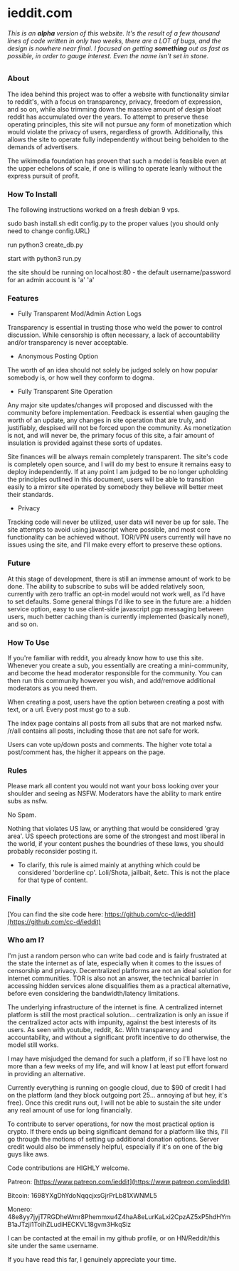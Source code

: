 # **ieddit.com**

###### This is an __alpha__ version of this website. It's the result of a few thousand lines of code written in only two weeks, there are a LOT of bugs, and the design is nowhere near final. I focused on getting __something__ out as fast as possible, in order to gauge interest. Even the name isn't set in stone.
### About

The idea behind this project was to offer a website with functionality similar to reddit's, with a focus on transparency, privacy, freedom of expression, and so on, while also trimming down the massive amount of design bloat reddit has accumulated over the years. To attempt to preserve these operating principles, this site will not pursue any form of monetization which would violate the privacy of users, regardless of growth. Additionally, this allows the site to operate fully independently without being beholden to the demands of advertisers.

The wikimedia foundation has proven that such a model is feasible even at the upper echelons of scale, if one is willing to operate leanly without the express pursuit of profit.

### How To Install
The following instructions worked on a fresh debian 9 vps.

sudo bash install.sh
edit config.py to the proper values (you should only need to change config.URL)

run python3 create\_db.py

start with python3 run.py

the site should be running on localhost:80 - the default username/password for an admin account is 'a' 'a'

### Features

* Fully Transparent Mod/Admin Action Logs
	
Transparency is essential in trusting those who weld the power to control discussion. While censorship is often necessary, a lack of accountability and/or transparency is never acceptable.

* Anonymous Posting Option

The worth of an idea should not solely be judged solely on how popular somebody is, or how well they conform to dogma.

* Fully Transparent Site Operation

Any major site updates/changes will proposed and discussed with the community before implementation. Feedback is essential when gauging the worth of an update, any changes in site operation that are truly, and justifiably, despised will not be forced upon the community. As monetization is not, and will never be, the primary focus of this site, a fair amount of insulation is provided against these sorts of updates.

Site finances will be always remain completely transparent. The site's code is completely open source, and I will do my best to ensure it remains easy to deploy independently. If at any point I am judged to be no longer upholding the principles outlined in this document, users will be able to transition easily to a mirror site operated by somebody they believe will better meet their standards.

* Privacy

Tracking code will never be utilized, user data will never be up for sale. The site attempts to avoid using javascript where possible, and most core functionality can be achieved without. TOR/VPN users currently will have no issues using the site, and I'll make every effort to preserve these options.


### Future

At this stage of development, there is still an immense amount of work to be done. The ability to subscribe to subs will be added relatively soon, currently with zero traffic an opt-in model would not work well, as I'd have to set defaults. Some general things I'd like to see in the future are: a hidden service option, easy to use client-side javascript pgp messaging between users, much better caching than is currently implemented (basically none!), and so on.


### How To Use

If you're familiar with reddit, you already know how to use this site.  Whenever you create a sub, you essentially are creating a mini-community, and become the head moderator responsible for the community. You can then run this community however you wish, and add/remove additional moderators as you need them.

When creating a post, users have the option between creating a post with text, or a url. Every post must go to a sub.

The index page contains all posts from all subs that are not marked nsfw. /r/all contains all posts, including those that are not safe for work.

Users can vote up/down posts and comments. The higher vote total a post/comment has, the higher it appears on the page.

### Rules

Please mark all content you would not want your boss looking over your shoulder and seeing as NSFW. Moderators have the ability to mark entire subs as nsfw.

No Spam.

Nothing that violates US law, or anything that would be considered 'gray area'. US speech protections are some of the strongest and most liberal in the world, if your content pushes the boundries of these laws, you should probably reconsider posting it.

* To clarify, this rule is aimed mainly at anything which could be considered 'borderline cp'. Loli/Shota, jailbait, &etc. This is not the place for that type of content.

### Finally

[You can find the site code here: https://github.com/cc-d/ieddit](https://github.com/cc-d/ieddit)

### Who am I?

I'm just a random person who can write bad code and is fairly frustrated at the state the internet as of late, especially when it comes to the issues of censorship and privacy. Decentralized platforms are not an ideal solution for internet communities. TOR is also not an answer, the technical barrier in accessing hidden services alone disqualifies them as a practical alternative, before even considering the bandwidth/latency limitations.

The underlying infrastructure of the internet is fine. A centralized internet platform is still the most practical solution... centralization is only an issue if the centralized actor acts with impunity, against the best interests of its users. As seen with youtube, reddit, &c. With transparency and accountability, and without a significant profit incentive to do otherwise, the model still works.

I may have misjudged the demand for such a platform, if so I'll have lost no more than a few weeks of my life, and will know I at least put effort forward in providing an alternative.

Currently everything is running on google cloud, due to $90 of credit I had on the platform (and they block outgoing port 25... annoying af but hey, it's free). Once this credit runs out, I will not be able to sustain the site under any real amount of use for long financially.

To contribute to server operations, for now the most practical option is crypto. If there ends up being significant demand for a platform like this, I'll go through the motions of setting up additional donation options. Server credit would also be immensely helpful, especially if it's on one of the big guys like aws.

Code contributions are HIGHLY welcome.

Patreon: [https://www.patreon.com/ieddit](https://www.patreon.com/ieddit)

Bitcoin: 1698YXgDhYdoNqqcjxsGjrPrLb81XWNML5

Monero: 48e8yy7jyjT7RGDheWmr8Phemmxu4Z4haA8eLurKaLxi2CpzAZ5xP5hdHYmB1aJTzji1ToihZLudiHECKVL18gvm3HkqSiz

I can be contacted at the email in my github profile, or on HN/Reddit/this site under the same username.

If you have read this far, I genuinely appreciate your time.


<br>
<br>
